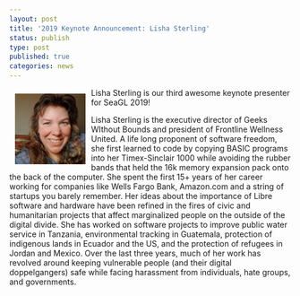 ```yaml
---
layout: post
title: '2019 Keynote Announcement: Lisha Sterling'
status: publish
type: post
published: true
categories: news
---
```


<img src="/img/posts/2019_Keynote_Lisha.jpg" style="float:left; margin:10px; width:25%;" />

Lisha Sterling is our third awesome keynote presenter for SeaGL 2019!

Lisha Sterling is the executive director of Geeks WIthout Bounds and president of Frontline Wellness United. A life long proponent of software freedom, she first learned to code by copying BASIC programs into her Timex-Sinclair 1000 while avoiding the rubber bands that held the 16k memory expansion pack onto the back of the computer. She spent the first 15+ years of her career working for companies like Wells Fargo Bank, Amazon.com and a string of startups you barely remember. Her ideas about the importance of Libre software and hardware have been refined in the fires of civic and humanitarian projects that affect marginalized people on the outside of the digital divide. She has worked on software projects to improve public water service in Tanzania, environmental tracking in Guatemala, protection of indigenous lands in Ecuador and the US, and the protection of refugees in Jordan and Mexico. Over the last three years, much of her work has revolved around keeping vulnerable people (and their digital doppelgangers) safe while facing harassment from individuals, hate groups, and governments.

